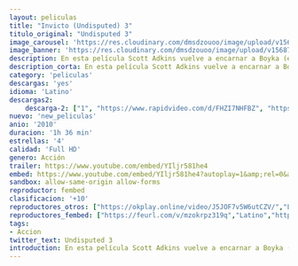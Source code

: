 ```yaml
---
layout: peliculas
title: "Invicto (Undisputed) 3"
titulo_original: "Undisputed 3"
image_carousel: 'https://res.cloudinary.com/dmsdzouoo/image/upload/v1568785237/invensible3-min_uyy7ro.jpg'
image_banner: 'https://res.cloudinary.com/dmsdzouoo/image/upload/v1568785235/undepusted3-min_nswee0.jpg'
description: En esta película Scott Adkins vuelve a encarnar a Boyka (el malo de Undisputed 2), que busca la libertad. Cuando se le ofrece la oportunidad de participar en un campeonato clandestino entre los 8 mejores luchadores reclusos del mundo, ni lo dudará.
description_corta: En esta película Scott Adkins vuelve a encarnar a Boyka (el malo de Undisputed 2), que busca la libertad. Cuando se le ofrece la oportunidad de participar en un campeonato clandestino entre los 8 mejores luchadores reclusos del mundo, ni lo dudará.
category: 'peliculas'
descargas: 'yes'
idioma: 'Latino'
descargas2:
    descarga-2: ["1", "https://www.rapidvideo.com/d/FHZI7NHFBZ", "https://www.google.com/s2/favicons?domain=www.rapidvideo.com","RapidVideo","https://res.cloudinary.com/imbriitneysam/image/upload/v1541473684/mexico.png", "Latino", "Full HD"]
nuevo: 'new_peliculas'
anio: '2010'
duracion: '1h 36 min'
estrellas: '4'
calidad: 'Full HD'
genero: Acción
trailer: https://www.youtube.com/embed/YIljr581he4
embed: https://www.youtube.com/embed/YIljr581he4?autoplay=1&amp;rel=0&amp;hd=1&border=0&wmode=opaque&enablejsapi=1&modestbranding=1&controls=1&showinfo=0
sandbox: allow-same-origin allow-forms
reproductor: fembed
clasificacion: '+10'
reproductores_otros: ["https://okplay.online/video/J5JOF7v5W6utCZV/","Latino","https://www.zembed.to/public/dist/asteroid.html?id=2a2d940b07d0e961b3e2dc1e998ae66f&title=Undisputed%20III:%20Redemption","Latino","https://movcloud.net/embed/fm-BcqbQ8U2G","Latino","https://embed.mystream.to/b061mw5hnh34","Latino"]
reproductores_fembed: ["https://feurl.com/v/mzokrpz319q","Latino","https://feurl.com/v/py4ldsmx053g2g6","Latino"]
tags:
- Accion
twitter_text: Undisputed 3
introduction: En esta película Scott Adkins vuelve a encarnar a Boyka (el malo de Undisputed 2), que busca la libertad. Cuando se le ofrece la oportunidad de participar en un campeonato clandestino entre los 8 mejores luchadores reclusos del mundo, ni lo dudará.
---
```












